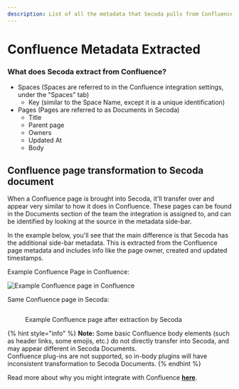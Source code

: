 ```yaml
---
description: List of all the metadata that Secoda pulls from Confluence
---
```


# Confluence Metadata Extracted

### What does Secoda extract from Confluence?

* Spaces (Spaces are referred to in the Confluence integration settings, under the "Spaces" tab)
  * Key (similar to the Space Name, except it is a unique identification)
* Pages (Pages are referred to as Documents in Secoda)
  * Title
  * Parent page
  * Owners
  * Updated At
  * Body

## Confluence page transformation to Secoda document

When a Confluence page is brought into Secoda, it'll transfer over and appear very similar to how it does in Confluence. These pages can be found in the Documents section of the team the integration is assigned to, and can be identified by looking at the source in the metadata side-bar.&#x20;

In the example below, you'll see that the main difference is that Secoda has the additional side-bar metadata. This is extracted from the Confluence page metadata and includes info like the page owner, created and updated timestamps.&#x20;

Example Confluence Page in Confluence:&#x20;

![Example Confluence page in Confluence](https://secoda-public-media-assets.s3.amazonaws.com/72384c09-7e35-4d8c-a24f-5ea5ba58ac95.png)

Same Confluence page in Secoda:&#x20;

<figure><img src="../../../.gitbook/assets/Screenshot 2024-05-09 at 4.00.36 PM.png" alt=""><figcaption><p>Example Confluence page after extraction by Secoda</p></figcaption></figure>

{% hint style="info" %}
**Note:** Some basic Confluence body elements (such as header links, some emojis, etc.) do not directly transfer into Secoda, and may appear different in Secoda Documents.\
Confluence plug-ins are not supported, so in-body plugins will have inconsistent transformation to Secoda Documents.
{% endhint %}

Read more about why you might integrate with Confluence [**here**](../../../best-practices/integrating-secoda-into-existing-workflows.md#integration-1).
